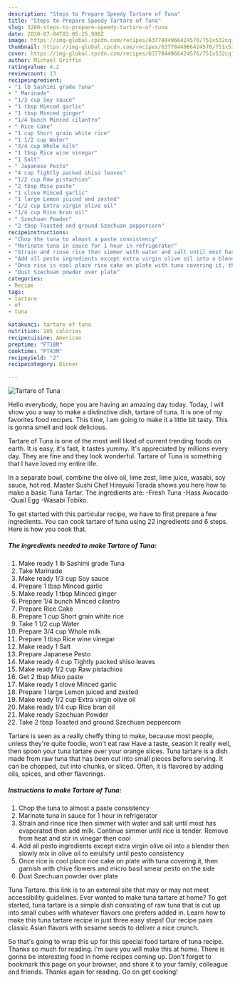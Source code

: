 ```yaml
---
description: "Steps to Prepare Speedy Tartare of Tuna"
title: "Steps to Prepare Speedy Tartare of Tuna"
slug: 3280-steps-to-prepare-speedy-tartare-of-tuna
date: 2020-07-04T03:05:25.988Z
image: https://img-global.cpcdn.com/recipes/6377844966424576/751x532cq70/tartare-of-tuna-recipe-main-photo.jpg
thumbnail: https://img-global.cpcdn.com/recipes/6377844966424576/751x532cq70/tartare-of-tuna-recipe-main-photo.jpg
cover: https://img-global.cpcdn.com/recipes/6377844966424576/751x532cq70/tartare-of-tuna-recipe-main-photo.jpg
author: Michael Griffin
ratingvalue: 4.2
reviewcount: 13
recipeingredient:
- "1 lb Sashimi grade Tuna"
- " Marinade"
- "1/3 cup Soy sauce"
- "1 tbsp Minced garlic"
- "1 tbsp Minced ginger"
- "1/4 bunch Minced cilantro"
- " Rice Cake"
- "1 cup Short grain white rice"
- "1 1/2 cup Water"
- "3/4 cup Whole milk"
- "1 tbsp Rice wine vinegar"
- "1 Salt"
- " Japanese Pesto"
- "4 cup Tightly packed shiso leaves"
- "1/2 cup Raw pistachios"
- "2 tbsp Miso paste"
- "1 clove Minced garlic"
- "1 large Lemon juiced and zested"
- "1/2 cup Extra virgin olive oil"
- "1/4 cup Rice bran oil"
- " Szechuan Powder"
- "2 tbsp Toasted and ground Szechuan peppercorn"
recipeinstructions:
- "Chop the tuna to almost a paste consistency"
- "Marinate tuna in sauce for 1 hour in refrigerator"
- "Strain and rinse rice then simmer with water and salt until most has evaporated then add milk. Continue simmer until rice is tender. Remove from heat and stir in vinegar then cool"
- "Add all pesto ingredients except extra virgin olive oil into a blender then slowly mix in olive oil to emulsify until pesto consistency"
- "Once rice is cool place rice cake on plate with tuna covering it, then garnish with chive flowers and micro basil smear pesto on the side"
- "Dust Szechuan powder over plate"
categories:
- Recipe
tags:
- tartare
- of
- tuna

katakunci: tartare of tuna 
nutrition: 185 calories
recipecuisine: American
preptime: "PT18M"
cooktime: "PT43M"
recipeyield: "2"
recipecategory: Dinner

---
```



![Tartare of Tuna](https://img-global.cpcdn.com/recipes/6377844966424576/751x532cq70/tartare-of-tuna-recipe-main-photo.jpg)

Hello everybody, hope you are having an amazing day today. Today, I will show you a way to make a distinctive dish, tartare of tuna. It is one of my favorites food recipes. This time, I am going to make it a little bit tasty. This is gonna smell and look delicious.

Tartare of Tuna is one of the most well liked of current trending foods on earth. It is easy, it's fast, it tastes yummy. It's appreciated by millions every day. They are fine and they look wonderful. Tartare of Tuna is something that I have loved my entire life.

In a separate bowl, combine the olive oil, lime zest, lime juice, wasabi, soy sauce, hot red. Master Sushi Chef Hiroyuki Terada shows you here how to make a basic Tuna Tartar. The ingredients are: -Fresh Tuna -Hass Avocado -Quail Egg -Wasabi Tobiko.


To get started with this particular recipe, we have to first prepare a few ingredients. You can cook tartare of tuna using 22 ingredients and 6 steps. Here is how you cook that.

<!--inarticleads1-->

##### The ingredients needed to make Tartare of Tuna:

1. Make ready 1 lb Sashimi grade Tuna
1. Take  Marinade
1. Make ready 1/3 cup Soy sauce
1. Prepare 1 tbsp Minced garlic
1. Make ready 1 tbsp Minced ginger
1. Prepare 1/4 bunch Minced cilantro
1. Prepare  Rice Cake
1. Prepare 1 cup Short grain white rice
1. Take 1 1/2 cup Water
1. Prepare 3/4 cup Whole milk
1. Prepare 1 tbsp Rice wine vinegar
1. Make ready 1 Salt
1. Prepare  Japanese Pesto
1. Make ready 4 cup Tightly packed shiso leaves
1. Make ready 1/2 cup Raw pistachios
1. Get 2 tbsp Miso paste
1. Make ready 1 clove Minced garlic
1. Prepare 1 large Lemon juiced and zested
1. Make ready 1/2 cup Extra virgin olive oil
1. Make ready 1/4 cup Rice bran oil
1. Make ready  Szechuan Powder
1. Take 2 tbsp Toasted and ground Szechuan peppercorn


Tartare is seen as a really cheffy thing to make, because most people, unless they&#39;re quite foodie, won&#39;t eat raw Have a taste, season it really well, then spoon your tuna tartare over your orange slices. Tuna tartare is a dish made from raw tuna that has been cut into small pieces before serving. It can be chopped, cut into chunks, or sliced. Often, it is flavored by adding oils, spices, and other flavorings. 

<!--inarticleads2-->

##### Instructions to make Tartare of Tuna:

1. Chop the tuna to almost a paste consistency
1. Marinate tuna in sauce for 1 hour in refrigerator
1. Strain and rinse rice then simmer with water and salt until most has evaporated then add milk. Continue simmer until rice is tender. Remove from heat and stir in vinegar then cool
1. Add all pesto ingredients except extra virgin olive oil into a blender then slowly mix in olive oil to emulsify until pesto consistency
1. Once rice is cool place rice cake on plate with tuna covering it, then garnish with chive flowers and micro basil smear pesto on the side
1. Dust Szechuan powder over plate


Tuna Tartare. this link is to an external site that may or may not meet accessibility guidelines. Ever wanted to make tuna tartare at home? To get started, tuna tartare is a simple dish consisting of raw tuna that is cut up into small cubes with whatever flavors one prefers added in. Learn how to make this tuna tartare recipe in just three easy steps! Our recipe pairs classic Asian flavors with sesame seeds to deliver a nice crunch. 

So that's going to wrap this up for this special food tartare of tuna recipe. Thanks so much for reading. I'm sure you will make this at home. There is gonna be interesting food in home recipes coming up. Don't forget to bookmark this page on your browser, and share it to your family, colleague and friends. Thanks again for reading. Go on get cooking!
